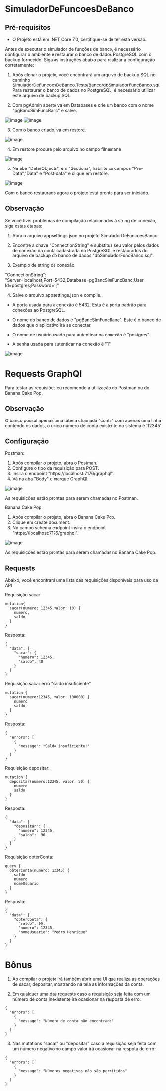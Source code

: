 # SimuladorDeFuncoesDeBanco


## Pré-requisitos
* O Projeto está em .NET Core 7.0, certifique-se de ter está versão.

Antes de executar o simulador de funções de banco, é necessário configurar o ambiente e restaurar o banco de dados PostgreSQL com o backup fornecido. Siga as instruções abaixo para realizar a configuração corretamente:

1. Após clonar o projeto, você encontrará um arquivo de backup SQL no caminho SimuladorDeFuncoesDeBanco.Tests/Banco/dbSimuladorFuncBanco.sql. Para restaurar o banco de dados no PostgreSQL, é necessário utilizar este arquivo de backup SQL.

2. Com pgAdmin aberto va em Databases e crie um banco com o nome "pgBancSimFuncBanc" e salve.

![image](https://user-images.githubusercontent.com/77450396/226703544-7a0d9630-9587-4e82-ad73-c9b78be3a082.png)
![image](https://user-images.githubusercontent.com/77450396/226703867-26d203d4-6b71-4026-84d2-fb11043dbc38.png)

3. Com o banco criado, va em restore.

![image](https://user-images.githubusercontent.com/77450396/226704322-570bee35-4d97-4e5a-8e16-72c9f99456fc.png)

4. Em restore procure pelo arquivo no campo filnemane 

![image](https://user-images.githubusercontent.com/77450396/226704939-a4e060f8-e473-4b1a-9a6f-4cf71d20112d.png)

5. Na aba "Data/Objects", em "Sections", habilite os campos "Pre-Data","Data" e "Post-data" e clique em restore.

![image](https://user-images.githubusercontent.com/77450396/226705895-4e206da6-3c15-493a-9d6b-95cfddad78b2.png)

Com o banco restaurado agora o projeto está pronto para ser iniciado.

## Observação

Se você tiver problemas de compilação relacionados à string de conexão, siga estas etapas:

1. Abra o arquivo appsettings.json no projeto SimuladorDeFuncoesBanco.

2. Encontre a chave "ConnectionString" e substitua seu valor pelos dados de conexão da conta cadastrada no PostgreSQL e restaurados do arquivo de backup do banco de dados "dbSimuladorFuncBanco.sql".

3. Exemplo de string de conexão:

"ConnectionString": "Server=localhost;Port=5432;Database=pgBancSimFuncBanc;User Id=postgres;Password=1;"

4. Salve o arquivo appsettings.json e compile.

- A porta usada para a conexão é 5432. Esta é a porta padrão para conexões ao PostgreSQL.

- O nome do banco de dados é "pgBancSimFuncBanc". Este é o banco de dados que o aplicativo irá se conectar.

- O nome de usuário usado para autenticar na conexão é "postgres".

- A senha usada para autenticar na conexão é "1"


![image](https://user-images.githubusercontent.com/77450396/226912821-09ce82f1-4e9f-4fe8-846b-b022c28f8c23.png)


# Requests GraphQl
Para testar as requisiões eu recomendo a utilização do Postman ou do Banana Cake Pop.

## Observação
O banco possui apenas uma tabela chamada "conta" com apenas uma linha contendo os dados, o unico número de conta existente no sistema é '12345'

## Configuração
Postman:
1. Após compilar o projeto, abra o Postman.
2. Configure o tipo da requisição para POST.
3. Insira o endpoint "https://localhost:7176/graphql".
4. Vá na aba "Body" e marque GraphQl.

![image](https://user-images.githubusercontent.com/77450396/226717694-6f313282-d072-47a7-9db9-b8b6932d8377.png)

As requisições estão prontas para serem chamadas no Postman.

Banana Cake Pop:
1. Após compilar o projeto, abra o Banana Cake Pop.
2. Clique em create document.
3. No campo schema endpoint insira o endpoint "https://localhost:7176/graphql".

![image](https://user-images.githubusercontent.com/77450396/226719213-dafa2ce8-77fc-4923-88b7-f349d8c5e5c6.png)

As requisições estão prontas para serem chamadas no Banana Cake Pop.

## Requests
Abaixo, você encontrará uma lista das requisições disponíveis para uso da API

Requisição sacar
```
mutation{
  sacar(numero: 12345,valor: 10) {
    numero,
    saldo
  }
}
```
Resposta:

```
{
  "data": {
    "sacar": {
      "numero": 12345,
      "saldo": 40
    }
  }
}
```

Requisição sacar erro "saldo insuficiente"

```
mutation {
  sacar(numero:12345, valor: 100000) {
    numero
    saldo
  }
}
```

Resposta:
```
{
  "errors": [
    {
      "message": "Saldo insuficiente!"
    }
  ]
}
```

Requisição depositar:

```
mutation {
  depositar(numero:12345, valor: 50) {
    numero
    saldo
  }
}
```
Resposta:

```
{
  "data": {
    "depositar": {
      "numero": 12345,
      "saldo":  90
    }
  }
}
```

Requisição obterConta:

```
query {
  obterConta(numero: 12345) {
    saldo
    numero
    nomeUsuario
  }
}
```
Resposta:

```
{
  "data": {
    "obterConta": {
      "saldo": 90,
      "numero": 12345,
      "nomeUsuario": "Pedro Henrique"
    }
  }
}
```

# Bônus

1. Ao compilar o projeto irá também abrir uma UI que realiza as operações de sacar, depositar, mostrando na tela as informações da conta.

2. Em qualquer uma das requests caso a requisição seja feita com um número de conta inexistente irá ocasionar na resposta de erro:

```
{
  "errors": [
    {
      "message": "Número de conta não encontrado"
    }
  ]
}
```
3. Nas mutations "sacar" ou "depositar" caso a requisição seja feita com um número  negativo no campo valor irá ocasionar na respota de erro:

```
{
  "errors": [
    {
      "message": "Números negativos não são permitidos"
    }
  ]
}
```
